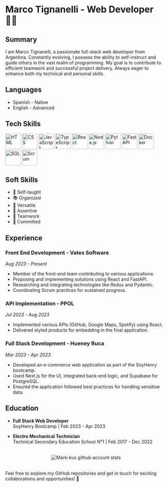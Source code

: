 # Marco Tignanelli - Web Developer 👨‍💻

<!--![Profile Banner](insert_image_url_here)-->

## Summary

I am Marco Tignanelli, a passionate full-stack web developer from Argentina. Constantly evolving, I possess the ability to self-instruct and guide others in the vast realm of programming. My goal is to contribute to efficient teamwork and successful project delivery. Always eager to enhance both my technical and personal skills.

## Languages

- Spanish - Native
- English - Advanced

## Tech Skills

<!-- HTML -->
<img src="https://img.icons8.com/color/48/000000/html-5.png" alt="HTML" width="48" height="48">
<!-- CSS -->
<img src="https://img.icons8.com/color/48/000000/css3.png" alt="CSS" width="48" height="48">
<!-- JavaScript -->
<img src="https://img.icons8.com/color/48/000000/javascript.png" alt="JavaScript" width="48" height="48">
<!-- TypeScript -->
<img src="https://img.icons8.com/color/48/000000/typescript.png" alt="TypeScript" width="48" height="48">
<!-- React -->
<img src="https://img.icons8.com/color/48/000000/react-native.png" alt="React" width="48" height="48">
<!-- Node.js -->
<img src="https://img.icons8.com/color/48/000000/nodejs.png" alt="Node.js" width="48" height="48">
<!-- Python -->
<img src="https://img.icons8.com/color/48/000000/python.png" alt="Python" width="48" height="48">
<!-- FastAPI -->
<img src="https://cdn.worldvectorlogo.com/logos/fastapi.svg" alt="FastAPI" width="48" height="48">
<!-- Docker -->
<img src="https://img.icons8.com/color/48/000000/docker.png" alt="Docker" width="48" height="48">
<!-- SQL -->
<img src="https://img.icons8.com/ios/50/000000/sql.png" alt="SQL" width="48" height="48">
<!-- Scrum -->
<img src="https://www.scrum.org/themes/custom/scrumorg_v2/assets/images/logo-250.png" alt="Scrum" width="48" height="48">

## Soft Skills

- 🧠 Self-taught
- 📚 Organized
- 🔄 Versatile
- 🎯 Assertive
- 👥 Teamwork
- 💪 Committed

## Experience

### Front End Development - Vates Software
*Aug 2023 - Present*

- Member of the front-end team contributing to various applications.
- Proposing and implementing solutions using React and FastAPI.
- Researching and integrating technologies like Redux and Pydantic.
- Coordinating Scrum practices for sustained progress.

### API Implementation - PPOL
*Jul 2023 - Aug 2023*

- Implemented various APIs (GitHub, Google Maps, Spotify) using React.
- Delivered styled products for embedding in the final application.

### Full Stack Development - Hueney Ruca
*Mar 2023 - Apr 2023*

- Developed an e-commerce web application as part of the SoyHenry bootcamp.
- Used Next.js for the UI, integrated back-end logic, and Supabase for PostgreSQL.
- Ensured the application followed best practices for handling sensitive data.

## Education

- **Full Stack Web Developer** <br>
   SoyHenry Bootcamp | Feb 2023 - Apr 2023

- **Electro Mechanical Technician** <br>
   Technical Secondary Education School N°1 | Feb 2017 - Dec 2022

##

<div style="width: 100%; display: flex; justify-content: center; margin: 2rem 0;">
<img src="https://github-readme-stats.vercel.app/api?username=mark-kus&show_icons=true&theme=radical&include_all_commits=true&show=reviews,discussions_started,discussions_answered,prs_merged,prs_merged_percentage" alt="Mark-kus github account stats">
</div>

##

Feel free to explore my GitHub repositories and get in touch for exciting collaborations and opportunities! 🚀
